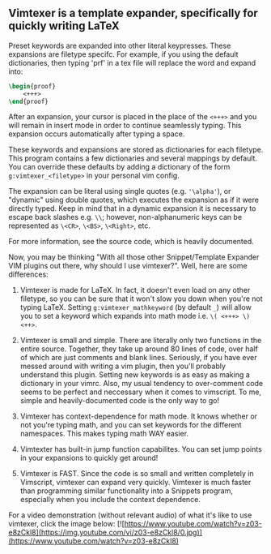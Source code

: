 ## Vimtexer is a template expander, specifically for quickly writing LaTeX

Preset keywords are expanded into other literal keypresses. These expansions are filetype specifc. For example, if you using the default dictionaries, then typing 'prf' in a tex file will replace the word and expand into:

```tex
\begin{proof}
    <+++>
\end{proof}
```

After an expansion, your cursor is placed in the place of the `<+++>` and you will remain in insert mode in order to continue seamlessly typing. This expansion occurs automatically after typing a space.

These keywords and expansions are stored as dictionaries for each filetype. This program contains a few dictionaries and several mappings by default. You can override these defaults by adding a dictionary of the form `g:vimtexer_<filetype>` in your personal vim config.

The expansion can be literal using single quotes (e.g. `'\alpha'`), or "dynamic" using double quotes, which executes the expansion as if it were directly typed. Keep in mind that in a dynamic expansion it is necessary to escape back slashes e.g. `\\`; however, non-alphanumeric keys can be represented as `\<CR>`, `\<BS>`, `\<Right>`, etc.

For more information, see the source code, which is heavily documented.

Now, you may be thinking "With all those other Snippet/Template Expander VIM plugins out there, why should I use vimtexer?". Well, here are some differences:

1. Vimtexer is made for LaTeX. In fact, it doesn't even load on any other filetype, so you can be sure that it won't slow you down when you're not typing LaTeX. Setting `g:vimtexer_mathkeyword` (by default `_`) will allow you to set a keyword which expands into math mode i.e. `\( <+++> \) <++>`.

2. Vimtexer is small and simple. There are literally only two functions in the entire source. Together, they take up around 80 lines of code, over half of which are just comments and blank lines. Seriously, if you have ever messed around with writing a vim plugin, then you'll probably understand this plugin. Setting new keywords is as easy as making a dictionary in your vimrc. Also, my usual tendency to over-comment code seems to be perfect and neccessary when it comes to vimscript. To me, simple and heavily-documented code is the only way to go!

3. Vimtexer has context-dependence for math mode. It knows whether or not you're typing math, and you can set keywords for the different namespaces. This makes typing math WAY easier.

4. Vimtexter has built-in jump function capabilites. You can set jump points in your expansions to quickly get around!

5. Vimtexer is FAST. Since the code is so small and written completely in Vimscript, vimtexer can expand very quickly. Vimtexer is much faster than programming similar functionality into a Snippets program, especially when you include the context dependence.

For a video demonstration (without relevant audio) of what it's like to use vimtexer, click the image below:
[![https://www.youtube.com/watch?v=z03-e8zCkl8](https://img.youtube.com/vi/z03-e8zCkl8/0.jpg)](https://www.youtube.com/watch?v=z03-e8zCkl8)

